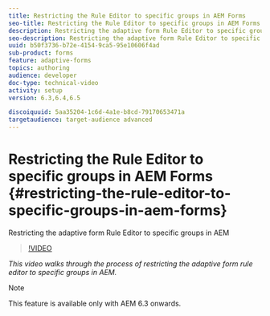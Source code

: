 ```yaml
---
title: Restricting the Rule Editor to specific groups in AEM Forms
seo-title: Restricting the Rule Editor to specific groups in AEM Forms
description: Restricting the adaptive form Rule Editor to specific groups in AEM
seo-description: Restricting the adaptive form Rule Editor to specific groups in AEM
uuid: b50f3736-b72e-4154-9ca5-95e10606f4ad
sub-product: forms
feature: adaptive-forms
topics: authoring
audience: developer
doc-type: technical-video
activity: setup
version: 6.3,6.4,6.5

discoiquuid: 5aa35204-1c6d-4a1e-b8cd-79170653471a
targetaudience: target-audience advanced
---
```


# Restricting the Rule Editor to specific groups in AEM Forms {#restricting-the-rule-editor-to-specific-groups-in-aem-forms}

Restricting the adaptive form Rule Editor to specific groups in AEM

>[!VIDEO](https://video.tv.adobe.com/v/19470?quality=9)

*This video walks through the process of restricting the adaptive form rule editor to specific groups in AEM.*

>[!NOTE]
>
>This feature is available only with AEM 6.3 onwards.

